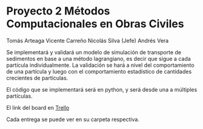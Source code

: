 # Proyecto 2 Métodos Computacionales en Obras Civiles

Tomás Arteaga
Vicente Carreño
Nicolás Silva (Jefe)
Andrés Vera

Se implementará y validará un modelo de simulación de transporte de sedimentos en base a una método lagrangiano, es decir que sigue a cada partícula individualmente. La validación se hará a nivel del comportamiento de una partícula y luego con el comportamiento estadístico de cantidades crecientes de partículas.

El código que se implementará será en python, y será desde una a múltiples partículas.

El link del board en [Trello]()

Cada entrega se puede ver en su carpeta respectiva.
